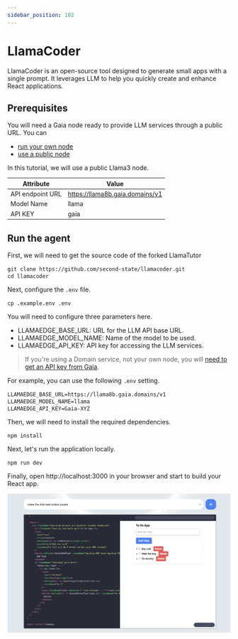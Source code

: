 ```yaml
---
sidebar_position: 102
---
```


# LlamaCoder 

LlamaCoder is an open-source tool designed to generate small apps with a single prompt. It leverages LLM to help you quickly create and enhance React applications.

## Prerequisites

You will need a Gaia node ready to provide LLM services through a public URL. You can

* [run your own node](../../node-guide/quick-start.md)
* [use a public node](../nodes.md)

In this tutorial, we will use a public Llama3 node.

| Attribute | Value |
|-----|--------|
| API endpoint URL | https://llama8b.gaia.domains/v1 |
| Model Name | llama |
| API KEY | gaia |

## Run the agent

First, we will need to get the source code of the forked LlamaTutor

```
git clone https://github.com/second-state/llamacoder.git
cd llamacoder
```

Next, configure the `.env` file.

```
cp .example.env .env
```

You will need to configure three parameters here.

* LLAMAEDGE_BASE_URL: URL for the LLM API base URL.
* LLAMAEDGE_MODEL_NAME: Name of the model to be used.
* LLAMAEDGE_API_KEY: API key for accessing the LLM services.

> If you're using a Domain service, not your own node, you will [need to get an API key from Gaia](https://docs.gaianet.ai/getting-started/authentication).

For example, you can use the following `.env` setting.

```
LLAMAEDGE_BASE_URL=https://llama8b.gaia.domains/v1
LLAMAEDGE_MODEL_NAME=llama
LLAMAEDGE_API_KEY=Gaia-XYZ
```

Then, we will need to install the required dependencies.

```
npm install
```

Next, let's run the application locally.

```
npm run dev
```

Finally, open http://localhost:3000 in your browser and start to build your React app.

![](llamacoder.png)
